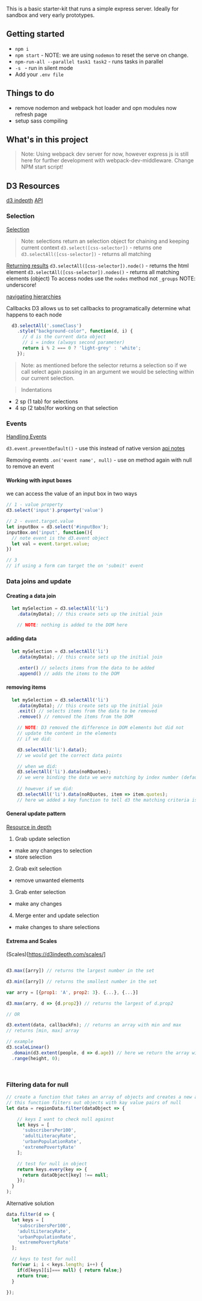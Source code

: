 This is a basic starter-kit that runs a simple express server. Ideally for sandbox and very early prototypes.

## Getting started
- `npm i`
- `npm start` - NOTE: we are using `nodemon` to reset the serve on change.
- `npm-run-all --parallel task1 task2` - runs tasks in parallel
- `-s ` - run in silent mode
- Add your `.env file`

## Things to do
- remove nodemon and webpack hot loader and opn modules now refresh page
- setup sass compiling

## What's in this project 
> Note: Using webpack dev server for now, however express js is still here for further development with webpack-dev-middleware. Change NPM start script!

## D3 Resources
[d3 indepth](https://d3indepth.com/)
[API](https://github.com/d3/d3/blob/master/API.md)

### Selection

[Selection](https://github.com/d3/d3/blob/master/API.md#selections-d3-selection)
> Note: selections return an selection object for chaining and keeping current context
`d3.select([css-selector])` - returns one 
`d3.selectAll([css-selector])` - returns all matching


[Returning results](https://github.com/d3/d3/blob/master/API.md#control-flow)
`d3.selectAll([css-selector]).node()` - returns the html element
`d3.selectAll([css-selector]).nodes()` - returns all matching elements (object)
To access nodes use the `nodes` method not `_groups` NOTE: underscore!


[navigating hierarchies](https://github.com/d3/d3/blob/master/API.md#hierarchies-d3-hierarchy)

Callbacks
D3 allows us to set callbacks to programatically determine what happens to each node
```js
  d3.selectAll('.someClass')
    .style("background-color", function(d, i) {
      // d is the current data object
      // i = index (always second parameter)
      return i % 2 === 0 ? 'light-grey' : 'white';
    });
```
> Note: as mentioned before the selector returns a selection so if we call select again passing in an argument we would be selecting within our current selection.

> Indentations 
  - 2 sp (1 tab) for selections
  - 4 sp (2 tabs)for working on that selection 


### Events

[Handling Events](https://github.com/d3/d3/blob/master/API.md#handling-events)

`d3.event.preventDefault()` - use this instead of native version [api notes](https://github.com/d3/d3-selection/blob/master/README.md#event)

Removing events 
`.on('event name', null)` - use on method again with null to remove an event

#### Working with input boxes
we can access the value of an input box in two ways 

```js
// 1 - value property
d3.select('input').property('value')

// 2 - event.target.value
let inputBox = d3.select('#inputBox');
inputBox.on('input', function(){
  // note event is the d3.event object
  let val = event.target.value;
})

// 3
// if using a form can target the on 'submit' event  

```




### Data joins and update

#### Creating a data join 
```js
  let mySelection = d3.selectAll('li')
    .data(myData); // this create sets up the initial join 

    // NOTE: nothing is added to the DOM here

```

#### adding data

```js
  let mySelection = d3.selectAll('li')
    .data(myData); // this create sets up the initial join 

    .enter() // selects items from the data to be added
    .append() // adds the items to the DOM

```


#### removing items 

```js
  let mySelection = d3.selectAll('li')
    .data(myData); // this create sets up the initial join 
    .exit() // selects items from the data to be removed
    .remove() // removed the items from the DOM

    // NOTE: D3 removed the difference in DOM elements but did not 
    // update the content in the elements
    // if we did:

    d3.selectAll('li').data();
    // we would get the correct data points

    // when we did:
    d3.selectAll('li').data(noRQuotes);
    // we were binding the data we were matching by index number (default)
    
    // however if we did:
    d3.selectAll('li').data(noRQuotes, item => item.quotes);
    // here we added a key function to tell d3 the matching criteria is 'quotes'

```

#### General update pattern

[Resource in depth](https://d3indepth.com/enterexit/)

1. Grab update selection 
  - make any changes to selection 
  - store selection

2. Grab exit selection
  - remove unwanted elements

3. Grab enter selection 
  - make any changes

4. Merge enter and update selection 
  - make changes to share selections


#### Extrema and Scales
(Scales)[https://d3indepth.com/scales/]
```js

d3.max([arry]) // returns the largest number in the set

d3.min([arry]) // returns the smallest number in the set

var arry = [{prop1: 'A', prop2: 3}. {...}, {...}]

d3.max(arry, d => {d.prop2}) // returns the largest of d.prop2

// OR 

d3.extent(data, callbackFn); // returns an array with min and max
// returns [min, max] array

// example 
d3.scaleLinear()
  .domain(d3.extent(people, d => d.age)) // here we return the array with the values
  .range(height, 0);




```
### Filtering data for null 
```js 
// create a function that takes an array of objects and creates a new array of objects
// this function filters out objects with kay value pairs of null
let data = regionData.filter(dataObject => {

    // keys I want to check null against
    let keys = [
      'subscribersPer100',
      'adultLiteracyRate',
      'urbanPopulationRate',
      'extremePovertyRate'
    ];

    // test for null in object
    return keys.every(key => {
      return dataObject[key] !== null;
    });
  }
);

```
Alternative solution

```js 
data.filter(d => {
  let keys = [
    'subscribersPer100',
    'adultLiteracyRate',
    'urbanPopulationRate',
    'extremePovertyRate'
  ];

  // keys to test for null
  for(var i; i < keys.length; i++) {
    if(d[keys][i]=== null) { return false;}
    return true;
  }

});
```


